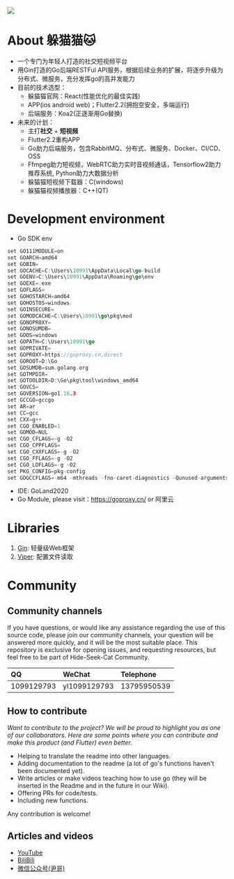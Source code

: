 ![](https://camo.githubusercontent.com/2b507540e2681c1a25698f246b9dca69c30548ed66a7323075b0224cbb1bf058/68747470733a2f2f676f6c616e672e6f72672f646f632f676f706865722f6669766579656172732e6a7067)
# About 躲猫猫🐱
- 一个专门为年轻人打造的社交短视频平台
- 用Gin打造的Go后端RESTFul API服务，根据后续业务的扩展，将逐步升级为分布式、微服务，充分发挥go的高并发能力
- 目前的技术选型：
    - 躲猫猫官网：React(性能优化的最佳实践)
    - APP(ios android web)；Flutter2.2(拥抱空安全，多端运行)
    - 后端服务：Koa2(正逐渐用Go替换)
- 未来的计划：
    - 主打**社交** + **短视频**
    - Flutter2.2重构APP
    - Go助力后端服务，包含RabbitMQ、分布式、微服务、Docker、CI/CD、OSS
    - Ffmpeg助力短视频，WebRTC助力实时音视频通话，Tensorflow2助力推荐系统, Python助力大数据分析
    - 躲猫猫短视频下载器：C(windows)
    - 躲猫猫视频播放器：C++(QT)
      
# Development environment

- Go SDK env
```go
set GO111MODULE=on
set GOARCH=amd64
set GOBIN=
set GOCACHE=C:\Users\10991\AppData\Local\go-build
set GOENV=C:\Users\10991\AppData\Roaming\go\env
set GOEXE=.exe
set GOFLAGS=
set GOHOSTARCH=amd64
set GOHOSTOS=windows
set GOINSECURE=
set GOMODCACHE=C:\Users\10991\go\pkg\mod
set GONOPROXY=
set GONOSUMDB=
set GOOS=windows
set GOPATH=C:\Users\10991\go
set GOPRIVATE=
set GOPROXY=https://goproxy.cn,direct
set GOROOT=D:\Go
set GOSUMDB=sum.golang.org
set GOTMPDIR=
set GOTOOLDIR=D:\Go\pkg\tool\windows_amd64
set GOVCS=
set GOVERSION=go1.16.3
set GCCGO=gccgo
set AR=ar
set CC=gcc
set CXX=g++
set CGO_ENABLED=1
set GOMOD=NUL
set CGO_CFLAGS=-g -O2
set CGO_CPPFLAGS=
set CGO_CXXFLAGS=-g -O2
set CGO_FFLAGS=-g -O2
set CGO_LDFLAGS=-g -O2
set PKG_CONFIG=pkg-config
set GOGCCFLAGS=-m64 -mthreads -fno-caret-diagnostics -Qunused-arguments -fmessage-length=0 -fdebug-prefix-map=C:\Users\10991\AppData\Local\Temp\go-build1440782241=/tmp/go-build -gno-record-gcc-switches
```
- IDE: GoLand2020
- Go Module, please visit：https://goproxy.cn/ or 阿里云

# Libraries
1. [Gin](https://github.com/gin-gonic/gin): 轻量级Web框架 
1. [Viper](https://github.com/spf13/viper): 配置文件读取

# Community

## Community channels

If you have questions, or would like any assistance regarding the use of this source code, please join our community channels, your question will be answered more quickly, and it will be the most suitable place. This repository is exclusive for opening issues, and requesting resources, but feel free to be part of Hide-Seek-Cat Community.

| **QQ**                                                                                                                   | **WeChat**                                                                                                                 | **Telephone**                                                                                                          |
| :-------------------------------------------------------------------------------------------------------------------------- | :-------------------------------------------------------------------------------------------------------------------------- | :-------------------------------------------------------------------------------------------------------------------- |
| 1099129793 | yl1099129793 | 13795950539 |

## How to contribute

_Want to contribute to the project? We will be proud to highlight you as one of our collaborators. Here are some points where you can contribute and make this product (and Flutter) even better._

- Helping to translate the readme into other languages.
- Adding documentation to the readme (a lot of go's functions haven't been documented yet).
- Write articles or make videos teaching how to use go (they will be inserted in the Readme and in the future in our Wiki).
- Offering PRs for code/tests.
- Including new functions.

Any contribution is welcome!

## Articles and videos

- [YouTube](https://www.youtube.com/channel/UClg53fJlRO-5GAwGoHjxP0A)
- [BiliBili](https://space.bilibili.com/355529756)
- [微信公众号(尹哥)](https://mp.weixin.qq.com/s?__biz=MzU2NzkxMzg2NQ==&mid=2247486880&idx=1&sn=d0092b467c18210798467b3aaf5121bb&chksm=fc94b146cbe33850ee820e42d1b483b3207652d1ea5410630caf3ce69c519b5147d717e2b259&token=812813886&lang=zh_CN#rd)
